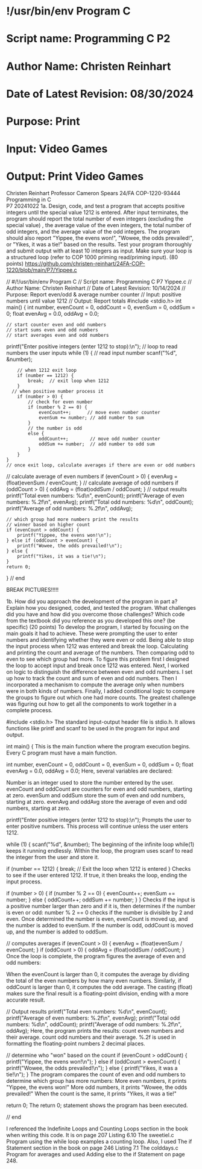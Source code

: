 # !/usr/bin/env Program C
# Script name: Programming C P2
# Author Name: Christen Reinhart
# Date of Latest Revision: 08/30/2024
# Purpose: Print
# Input: Video Games
# Output: Print Video Games


Christen Reinhart 
Professor Cameron Spears
24/FA COP-1220-93444 Programming in C  
P7
20241022
1a. Design, code, and test a program that accepts positive integers until the special value 1212 is entered. After input terminates, the program should report the total number of even integers (excluding the special value) , the average value of the even integers, the total number of odd integers, and the average value of the odd integers. The program should also report "Yippee, the evens won!",  "Wowee, the odds prevailed!", or "Yikes, it was a tie!" based on the results. Test your program thoroughly and submit output with at least 10 integers as input. Make sure your loop is a structured loop (refer to COP 1000 priming read/priming input). (80 points)
https://github.com/christen-reinhart/24FA-COP-1220/blob/main/P7/Yippee.c

// #/!/usr/bin/env Program C
// Script name: Programming C P7 Yippee.c
// Author Name: Christen Reinhart
// Date of Latest Revision: 10/14/2024
// Purpose: Report even/odd & average number counter
// Input: positive numbers until value 1212
// Output: Report totals
#include <stdio.h>
int main() {
    int number, evenCount = 0, oddCount = 0, evenSum = 0, oddSum = 0;
    float evenAvg = 0.0, oddAvg = 0.0;

    // start counter even and odd numbers
    // start sums even and odd numbers
    // start averages even and odd numbers       
printf("Enter positive integers (enter 1212 to stop):\n");
    // loop to read numbers the user inputs
    while (1) {
        // read input number
        scanf("%d", &number);

        // when 1212 exit loop
        if (number == 1212) {
            break;  // exit loop when 1212 
        }
      // when positive number process it
        if (number > 0) {
            // check for even number 
            if (number % 2 == 0) {
                evenCount++;      // move even number counter
                evenSum += number; // add number to sum
            } 
            // the number is odd
            else {
                oddCount++;        // move odd number counter
                oddSum += number;  // add number to odd sum
            }
        }
    }
    // once exit loop, calculate averages if there are even or odd numbers
   // calculate average of even numbers 
    if (evenCount > 0) {
        evenAvg = (float)evenSum / evenCount;
    }
    // calculate average of odd numbers
    if (oddCount > 0) {
        oddAvg = (float)oddSum / oddCount;
    }
    // output results
    printf("Total even numbers: %d\n", evenCount);
    printf("Average of even numbers: %.2f\n", evenAvg);
    printf("Total odd numbers: %d\n", oddCount);
    printf("Average of odd numbers: %.2f\n", oddAvg);

    // which group had more numbers print the results
    // winner based on higher count  
    if (evenCount > oddCount) {
        printf("Yippee, the evens won!\n");
    } else if (oddCount > evenCount) {
        printf("Wowee, the odds prevailed!\n");
    } else {
        printf("Yikes, it was a tie!\n");
    }
    return 0;
}
// end

BREAK PICTURES!!!!!


1b. How did you approach the development of the program in part a? Explain how you designed, coded, and tested the program. What challenges did you have and how did you overcome those challenges? Which code from the textbook did you reference as you developed this one? (be specific) (20 points)
To develop the program, I started by focusing on the main goals it had to achieve. These were prompting the user to enter numbers and identifying whether they were even or odd. Being able to stop the input process when 1212 was entered and break the loop. Calculating and printing the count and average of the numbers. Then comparing odd to even to see which group had more.
To figure this problem first I designed the loop to accept input and break once 1212 was entered. Next, I worked on logic to distinguish the difference between even and odd numbers. I set up how to track the count and sum of even and odd numbers. Then I incorporated a mechanism to compute the average only when numbers were in both kinds of numbers. Finally, I added conditional logic to compare the groups to figure out which one had more counts. The greatest challenge was figuring out how to get all the components to work together in a complete process.

#include <stdio.h>
The standard input-output header file is stdio.h. It allows functions like printf and scanf to be used in the program for input and output.


int main() {
This is the main function where the program execution begins. Every C program must have a main function.


int number, evenCount = 0, oddCount = 0, evenSum = 0, oddSum = 0;
float evenAvg = 0.0, oddAvg = 0.0;
Here, several variables are declared:

Number is an integer used to store the number entered by the user.
evenCount and oddCount are counters for even and odd numbers, starting at zero.
evenSum and oddSum store the sum of even and odd numbers, starting at zero.
evenAvg and oddAvg store the average of even and odd numbers, starting at zero.

printf("Enter positive integers (enter 1212 to stop):\n");
Prompts the user to enter positive numbers. This process will continue unless the user enters 1212.


while (1) {
    scanf("%d", &number);
The beginning of the infinite loop while(1) keeps it running endlessly. Within the loop, the program uses scanf to read the integer from the user and store it.


if (number == 1212) {
    break;  // Exit the loop when 1212 is entered
}
Checks to see if the user entered 1212. If true, it then breaks the loop, ending the input process.


if (number > 0) {
    if (number % 2 == 0) {
        evenCount++;
        evenSum += number;
    } else {
        oddCount++;
        oddSum += number;
    }
}
Checks if the input is a positive number larger than zero and if it is, then determines if the number is even or odd:
number % 2 == 0 checks if the number is divisible by 2 and even.
Once determined the number is even, evenCount is moved up, and the number is added to evenSum.
If the number is odd, oddCount is moved up, and the number is added to oddSum.

// computes averages
if (evenCount > 0) {
    evenAvg = (float)evenSum / evenCount;
}
if (oddCount > 0) {
    oddAvg = (float)oddSum / oddCount;
}
Once the loop is complete, the program figures the average of even and odd numbers:

When the evenCount is larger than 0, it computes the average by dividing the total of the even numbers by how many even numbers.
Similarly, if oddCount is larger than 0, it computes the odd average.
The casting (float) makes sure the final result is a floating-point division, ending with a more accurate result.

// Output results
printf("Total even numbers: %d\n", evenCount);
printf("Average of even numbers: %.2f\n", evenAvg);
printf("Total odd numbers: %d\n", oddCount);
printf("Average of odd numbers: %.2f\n", oddAvg);
Here, the program prints the results:
count even numbers and their average.
count odd numbers and their average.
%.2f is used in formatting the floating-point numbers 2 decimal places.

// determine who "won" based on the count
if (evenCount > oddCount) {
    printf("Yippee, the evens won!\n");
} else if (oddCount > evenCount) {
    printf("Wowee, the odds prevailed!\n");
} else {
    printf("Yikes, it was a tie!\n");
}
The program compares the count of even and odd numbers to determine which group has more numbers:
More even numbers, it prints "Yippee, the evens won!"
More odd numbers, it prints "Wowee, the odds prevailed!"
When the count is the same, it prints "Yikes, it was a tie!"

return 0;
The return 0; statement shows the program has been executed.

// end

I referenced the Indefinite Loops and Counting Loops section in the book when writing this code. It is on page 207 Listing 6.10 The sweetiel.c Program using the while loop examples a counting loop. Also, I used The if Statement section in the book on page 246 Listing 7.1 The colddays.c Program for averages and used Adding else to the if Statement on page 248.





